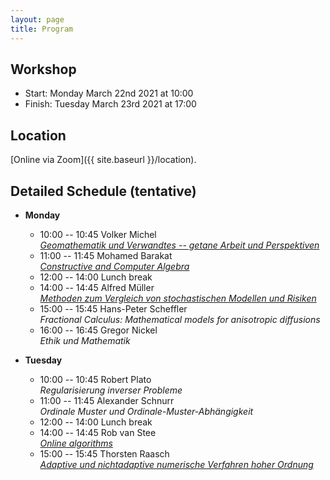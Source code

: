 ```yaml
---
layout: page
title: Program
---
```


<!--[Click to download as PDF](/Meeting-2021/Meeting-2021.pdf)-->

## Workshop
* Start: Monday March 22nd 2021 at 10:00
* Finish: Tuesday March 23rd 2021 at 17:00

## Location
[Online via Zoom]({{ site.baseurl }}/location).


## Detailed Schedule (tentative)

- **Monday**
  * 10:00 -- 10:45 Volker Michel <br>
    [*Geomathematik und Verwandtes -- getane Arbeit und Perspektiven*](https://u-si.de/wROep)
  * 11:00 -- 11:45 Mohamed Barakat <br>
    [*Constructive and Computer Algebra*](https://u-si.de/qsOHW)
  * 12:00 -- 14:00 Lunch break
  * 14:00 -- 14:45 Alfred Müller <br>
    [*Methoden zum Vergleich von stochastischen Modellen und Risiken*](https://u-si.de/glwyQ)
  * 15:00 -- 15:45 Hans-Peter Scheffler <br>
    *Fractional Calculus: Mathematical models for anisotropic diffusions*
  * 16:00 -- 16:45 Gregor Nickel <br>
    *Ethik und Mathematik*

- **Tuesday**
  * 10:00 -- 10:45 Robert Plato <br>
    *Regularisierung inverser Probleme*
  * 11:00 -- 11:45 Alexander Schnurr <br>
    *Ordinale Muster und Ordinale-Muster-Abhängigkeit*
  * 12:00 -- 14:00 Lunch break
  * 14:00 -- 14:45 Rob van Stee <br>
    [*Online algorithms*](https://u-si.de/9VRty)
  * 15:00 -- 15:45 Thorsten Raasch <br>
    [*Adaptive und nichtadaptive numerische Verfahren hoher Ordnung*](https://u-si.de/eAKpn)
